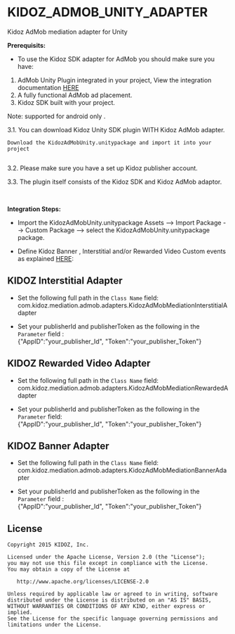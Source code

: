 
# KIDOZ_ADMOB_UNITY_ADAPTER
Kidoz AdMob mediation adapter for Unity
</br>

**Prerequisits:**
* To use the Kidoz SDK adapter for AdMob you should make sure you have:
1. AdMob Unity Plugin integrated in your project, View the integration documentation [HERE](https://developers.google.com/admob/unity/start)
2. A fully functional AdMob ad placement.
3. Kidoz SDK built with your project.

Note: supported for android only .

3.1. You can download Kidoz Unity SDK plugin WITH Kidoz AdMob adapter. 
```
Download the KidozAdMobUnity.unitypackage and import it into your project  
     
```
3.2. Please make sure you have a set up Kidoz publisher account.

3.3. The plugin itself consists of the Kidoz SDK and Kidoz AdMob adaptor. 

</br>

**Integration Steps:**

* Import the KidozAdMobUnity.unitypackage  Assets --> Import Package --> Custom Package --> select  the KidozAdMobUnity.unitypackage package.

* Define Kidoz Banner , Interstitial and/or Rewarded Video Custom events as explained [HERE](https://support.google.com/admob/answer/3083407):
 
## KIDOZ Interstitial Adapter
* Set the following full path in the `Class Name` field: </br>
com.kidoz.mediation.admob.adapters.KidozAdMobMediationInterstitialAdapter

* Set your publisherId and  publisherToken as the following in the `Parameter` field  :</br>
{"AppID":"your_publisher_Id", "Token":"your_publisher_Token"}



## KIDOZ Rewarded Video Adapter
* Set the following full path in the `Class Name` field: </br>
com.kidoz.mediation.admob.adapters.KidozAdMobMediationRewardedAdapter

* Set your publisherId and  publisherToken as the following in the `Parameter` field:</br>
{"AppID":"your_publisher_Id", "Token":"your_publisher_Token"}



## KIDOZ Banner Adapter
* Set the following full path in the `Class Name` field: </br>
com.kidoz.mediation.admob.adapters.KidozAdMobMediationBannerAdapter

* Set your publisherId and  publisherToken as the following in the `Parameter` field :</br>
{"AppID":"your_publisher_Id", "Token":"your_publisher_Token"}

 
 
License
--------

    Copyright 2015 KIDOZ, Inc.

    Licensed under the Apache License, Version 2.0 (the "License");
    you may not use this file except in compliance with the License.
    You may obtain a copy of the License at

       http://www.apache.org/licenses/LICENSE-2.0

    Unless required by applicable law or agreed to in writing, software
    distributed under the License is distributed on an "AS IS" BASIS,
    WITHOUT WARRANTIES OR CONDITIONS OF ANY KIND, either express or implied.
    See the License for the specific language governing permissions and
    limitations under the License.

